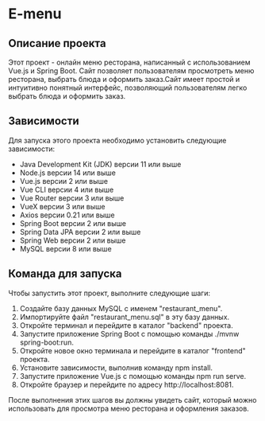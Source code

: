 # E-menu
## Описание проекта
Этот проект - онлайн меню ресторана, написанный с использованием Vue.js и Spring Boot. Сайт позволяет пользователям просмотреть меню ресторана, выбрать блюда и оформить заказ.Сайт имеет простой и интуитивно понятный интерфейс, позволяющий пользователям легко выбрать блюда и оформить заказ.

## Зависимости
Для запуска этого проекта необходимо установить следующие зависимости:

* Java Development Kit (JDK) версии 11 или выше
* Node.js версии 14 или выше
* Vue.js версии 2 или выше
* Vue CLI версии 4 или выше
* Vue Router версии 3 или выше
* VueX версии 3 или выше
* Axios версии 0.21 или выше
* Spring Boot версии 2 или выше
* Spring Data JPA версии 2 или выше
* Spring Web версии 2 или выше
* MySQL версии 8 или выше

## Команда для запуска
Чтобы запустить этот проект, выполните следующие шаги:

1. Создайте базу данных MySQL с именем "restaurant_menu".
2. Импортируйте файл "restaurant_menu.sql" в эту базу данных.
3. Откройте терминал и перейдите в каталог "backend" проекта.
4. Запустите приложение Spring Boot с помощью команды ./mvnw spring-boot:run.
5. Откройте новое окно терминала и перейдите в каталог "frontend" проекта.
6. Установите зависимости, выполнив команду npm install.
7. Запустите приложение Vue.js с помощью команды npm run serve.
8. Откройте браузер и перейдите по адресу http://localhost:8081.

После выполнения этих шагов вы должны увидеть сайт, который можно использовать для просмотра меню ресторана и оформления заказов.

